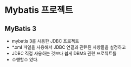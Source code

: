 # Mybatis 프로젝트

## MyBatis 3

* mybatis 3를 사용한 JDBC 프로젝트
* *.xml 파일을 사용해서 JDBC 연결과 관련된 사항들을 설정하고
* JDBC 직접 사용하는 것보다 쉽게 DBMS 관련 프로젝트를
* 수행할수 있다.
